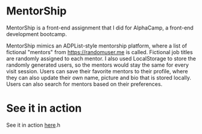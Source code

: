# MentorShip

MentorShip is a front-end assignment that I did for AlphaCamp, a front-end development bootcamp.

MentorShip mimics an ADPList-style mentorship platform, where a list of fictional "mentors" from https://randomuser.me is called. Fictional job titles are randomly assigned to each mentor. I also used LocalStorage to store the randomly generated users, so the mentors would stay the same for every visit session. Users can save their favorite mentors to their profile, where they can also update their own name, picture and bio that is stored locally. Users can also search for mentors based on their preferences.

# See it in action

See it in action [here](https://jacobchen-frontend-demo.netlify.app).h

